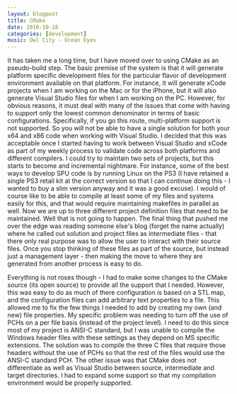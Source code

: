```yaml
---
layout: blogpost
title: CMake
date: 2010-10-18
categories: [development]
music: Owl City - Ocean Eyes
---
```

It has taken me a long time, but I have moved over to using CMake as an pseudo-build step. The basic premise of the system is that it will generate platform specific development files for the particular flavor of development environment available on that platform. For instance, it will generate xCode projects when I am working on the Mac or for the iPhone, but it will also generate Visual Studio files for when I am working on the PC. However, for obvious reasons, it must deal with many of the issues that come with having to support only the lowest common denominator in terms of basic configurations. Specifically, if you go this route, multi-platform support is not supported. So you will not be able to have a single solution for both your x64 and x86 code when working with Visual Studio. I decided that this was acceptable once I started having to work between Visual Studio and xCode as part of my weekly process to validate code across both platforms and different compilers. I could try to maintain two sets of projects, but this starts to become and incremental nightmare. For instance, some of the best ways to develop SPU code is by running Linux on the PS3 (I have retained a single PS3 retail kit at the correct version so that I can continue doing this - I wanted to buy a slim version anyway and it was a good excuse). I would of course like to be able to compile at least some of my files and systems easily for this, and that would require maintaining makefiles in parallel as well. Now we are up to three different project definition files that need to be maintained. Well that is not going to happen. The final thing that pushed me over the edge was reading someone else's blog (forget the name actually) where he called out solution and project files as intermediate files - that there only real purpose was to allow the user to interact with their source files. Once you stop thinking of these files as part of the source, but instead just a management layer - then making the move to where they are generated from another process is easy to do.

<!--more-->

Everything is not roses though - I had to make some changes to the CMake source (its open source) to provide all the support that I needed. However, this was easy to do as much of there configuration is based on a STL map, and the configuration files can add arbitrary text properties to a file. This allowed me to fix the few things I needed to add by creating my own (and new) file properties. My specific problem was needing to turn off the use of PCHs on a per file basis (instead of the project level). I need to do this since most of my project is ANSI-C standard, but I was unable to compile the Windows header files with these settings as they depend on MS specific extensions. The solution was to compile the three C files that require those headers without the use of PCHs so that the rest of the files would use the ANSI-C standard PCH. The other issue was that CMake does not differentiate as well as Visual Studio between source, intermediate and target directories. I had to expand some support so that my compilation environment would be properly supported.

